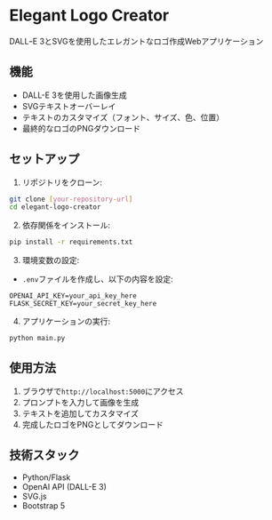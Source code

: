 # Elegant Logo Creator

DALLｰE 3とSVGを使用したエレガントなロゴ作成Webアプリケーション

## 機能

- DALL-E 3を使用した画像生成
- SVGテキストオーバーレイ
- テキストのカスタマイズ（フォント、サイズ、色、位置）
- 最終的なロゴのPNGダウンロード

## セットアップ

1. リポジトリをクローン:
```bash
git clone [your-repository-url]
cd elegant-logo-creator
```

2. 依存関係をインストール:
```bash
pip install -r requirements.txt
```

3. 環境変数の設定:
- `.env`ファイルを作成し、以下の内容を設定:
```
OPENAI_API_KEY=your_api_key_here
FLASK_SECRET_KEY=your_secret_key_here
```

4. アプリケーションの実行:
```bash
python main.py
```

## 使用方法

1. ブラウザで`http://localhost:5000`にアクセス
2. プロンプトを入力して画像を生成
3. テキストを追加してカスタマイズ
4. 完成したロゴをPNGとしてダウンロード

## 技術スタック

- Python/Flask
- OpenAI API (DALL-E 3)
- SVG.js
- Bootstrap 5
